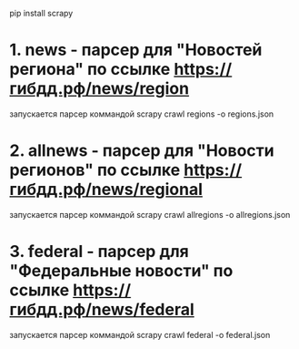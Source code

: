  pip install scrapy

# 1. news - парсер для "Новостей региона" по ссылке https://гибдд.рф/news/region
 запускается парсер коммандой scrapy crawl regions -o regions.json
 
 
# 2. allnews - парсер для "Новости регионов" по ссылке https://гибдд.рф/news/regional
 запускается парсер коммандой scrapy crawl allregions -o allregions.json
 
# 3. federal - парсер для "Федеральные новости" по ссылке https://гибдд.рф/news/federal
 запускается парсер коммандой scrapy crawl federal -o federal.json
 
